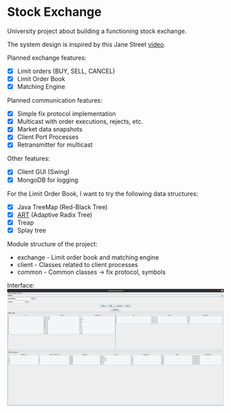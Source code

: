# Stock Exchange

University project about building a functioning stock exchange.

The system design is inspired by this Jane Street [video](https://www.youtube.com/watch?v=b1e4t2k2KJY&t=22s).

Planned exchange features:

* [x] Limit orders (BUY, SELL, CANCEL)
* [x] Limit Order Book
* [x] Matching Engine

Planned communication features:

* [x] Simple fix protocol implementation
* [x] Multicast with order executions, rejects, etc.
* [x] Market data snapshots
* [x] Client Port Processes
* [x] Retransmitter for multicast

Other features:

* [x] Client GUI (Swing)
* [x] MongoDB for logging

For the Limit Order Book, I want to try the following data structures:

* [x] Java TreeMap (Red-Black Tree)
* [x] [ART](https://db.in.tum.de/~leis/papers/ART.pdf) (Adaptive Radix Tree)
* [x] Treap
* [x] Splay tree

Module structure of the project:

* exchange - Limit order book and matching engine
* client - Classes related to client processes
* common - Common classes -> fix protocol, symbols

Interface:
![Interface](./img/Exchange.png)